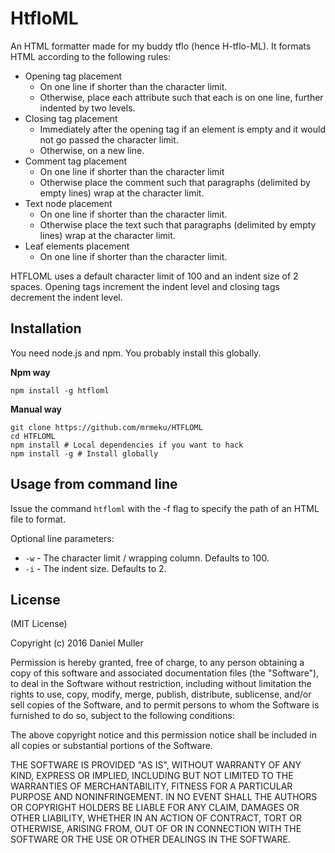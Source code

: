 HtfloML
===========

An HTML formatter made for my buddy tflo (hence H-tflo-ML). It formats HTML according to the
following rules:

  * Opening tag placement
    * On one line if shorter than the character limit.
    * Otherwise, place each attribute such that each is on one line, further indented by two levels.
  * Closing tag placement
    * Immediately after the opening tag if an element is empty and it would not go passed the character limit.
    * Otherwise, on a new line.
  * Comment tag placement
    * On one line if shorter than the character limit
    * Otherwise place the comment such that paragraphs (delimited by empty lines) wrap at the character limit.
  * Text node placement
    * On one line if shorter than the character limit.
    * Otherwise place the text such that paragraphs (delimited by empty lines) wrap at the character limit.
  * Leaf elements placement
    * On one line if shorter than the character limit.

HTFLOML uses a default character limit of 100 and an indent size of 2 spaces. Opening tags increment
the indent level and closing tags decrement the indent level.

Installation
------------

You need node.js and npm. You probably install this globally.

**Npm way**

	npm install -g htfloml

**Manual way**

	git clone https://github.com/mrmeku/HTFLOML
	cd HTFLOML
	npm install # Local dependencies if you want to hack
	npm install -g # Install globally


Usage from command line
-----------------------

Issue the command `htfloml` with the -f flag to specify the path of an HTML file to format.

Optional line parameters:

* `-w` - The character limit / wrapping column. Defaults to 100.
* `-i` - The indent size. Defaults to 2.


License
-------

(MIT License)

Copyright (c) 2016 Daniel Muller

Permission is hereby granted, free of charge, to any person obtaining a copy of this software and
associated documentation files (the "Software"), to deal in the Software without restriction,
including without limitation the rights to use, copy, modify, merge, publish, distribute,
sublicense, and/or sell copies of the Software, and to permit persons to whom the Software is
furnished to do so, subject to the following conditions:

The above copyright notice and this permission notice shall be included in all copies or
substantial portions of the Software.

THE SOFTWARE IS PROVIDED "AS IS", WITHOUT WARRANTY OF ANY KIND, EXPRESS OR IMPLIED, INCLUDING BUT
NOT LIMITED TO THE WARRANTIES OF MERCHANTABILITY, FITNESS FOR A PARTICULAR PURPOSE AND
NONINFRINGEMENT. IN NO EVENT SHALL THE AUTHORS OR COPYRIGHT HOLDERS BE LIABLE FOR ANY CLAIM, DAMAGES
OR OTHER LIABILITY, WHETHER IN AN ACTION OF CONTRACT, TORT OR OTHERWISE, ARISING FROM, OUT OF OR IN
CONNECTION WITH THE SOFTWARE OR THE USE OR OTHER DEALINGS IN THE SOFTWARE.
